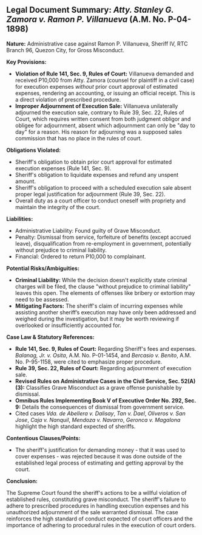 ## Legal Document Summary: *Atty. Stanley G. Zamora v. Ramon P. Villanueva* (A.M. No. P-04-1898)

**Nature:** Administrative case against Ramon P. Villanueva, Sheriff IV, RTC Branch 96, Quezon City, for Gross Misconduct.

**Key Provisions:**

*   **Violation of Rule 141, Sec. 9, Rules of Court:** Villanueva demanded and received P10,000 from Atty. Zamora (counsel for plaintiff in a civil case) for execution expenses *without* prior court approval of estimated expenses, rendering an accounting, or issuing an official receipt.  This is a direct violation of prescribed procedure.
*   **Improper Adjournment of Execution Sale:** Villanueva unilaterally adjourned the execution sale, contrary to Rule 39, Sec. 22, Rules of Court, which requires written consent from both judgment obligor and obligee for adjournment, absent which adjournment can only be "day to day" for a reason. His reason for adjourning was a supposed sales commission that has no place in the rules of court.

**Obligations Violated:**

*   Sheriff's obligation to obtain prior court approval for estimated execution expenses (Rule 141, Sec. 9).
*   Sheriff's obligation to liquidate expenses and refund any unspent amount.
*   Sheriff's obligation to proceed with a scheduled execution sale absent proper legal justification for adjournment (Rule 39, Sec. 22).
*   Overall duty as a court officer to conduct oneself with propriety and maintain the integrity of the court.

**Liabilities:**

*   Administrative Liability: Found guilty of Grave Misconduct.
*   Penalty: Dismissal from service, forfeiture of benefits (except accrued leave), disqualification from re-employment in government, potentially without prejudice to criminal liability.
*   Financial: Ordered to return P10,000 to complainant.

**Potential Risks/Ambiguities:**

*   **Criminal Liability:** While the decision doesn't explicitly state criminal charges will be filed, the clause "without prejudice to criminal liability" leaves this open. The elements of offenses like bribery or extortion may need to be assessed.
*   **Mitigating Factors:** The sheriff's claim of incurring expenses while assisting another sheriff’s execution may have only been addressed and weighed during the investigation, but it may be worth reviewing if overlooked or insufficiently accounted for.

**Case Law & Statutory References:**

*   **Rule 141, Sec. 9, Rules of Court:** Regarding Sheriff's fees and expenses. *Balanag, Jr. v. Osita*, A.M. No. P-01-1454, and *Bercasio v. Benito*, A.M. No. P-95-1158, were cited to emphasize proper procedure.
*   **Rule 39, Sec. 22, Rules of Court:** Regarding adjournment of execution sale.
*   **Revised Rules on Administrative Cases in the Civil Service, Sec. 52(A)(3):** Classifies Grave Misconduct as a grave offense punishable by dismissal.
*   **Omnibus Rules Implementing Book V of Executive Order No. 292, Sec. 9:** Details the consequences of dismissal from government service.
*   Cited cases *Vda. de Abellera v. Dalisay*, *Tan v. Dael*, *Oliveros v. San Jose*, *Caja v. Nanquil*, *Mendoza v. Navarro*, *Geronca v. Magalona* highlight the high standard expected of sheriffs.

**Contentious Clauses/Points:**

*   The sheriff's justification for demanding money - that it was used to cover expenses - was rejected because it was done outside of the established legal process of estimating and getting approval by the court.

**Conclusion:**

The Supreme Court found the sheriff's actions to be a willful violation of established rules, constituting grave misconduct. The sheriff's failure to adhere to prescribed procedures in handling execution expenses and his unauthorized adjournment of the sale warranted dismissal. The case reinforces the high standard of conduct expected of court officers and the importance of adhering to procedural rules in the execution of court orders.
